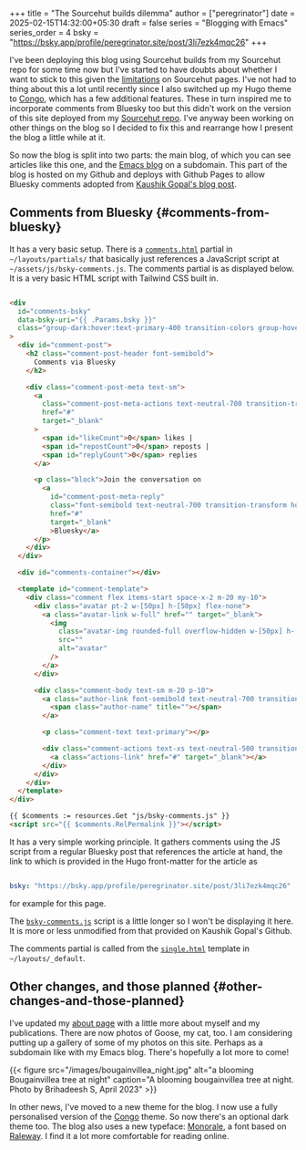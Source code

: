 +++
title = "The Sourcehut builds dilemma"
author = ["peregrinator"]
date = 2025-02-15T14:32:00+05:30
draft = false
series = "Blogging with Emacs"
series_order = 4
bsky = "https://bsky.app/profile/peregrinator.site/post/3li7ezk4mqc26"
+++

I've been deploying this blog using Sourcehut builds from my Sourcehut
repo for some time now but I've started to have doubts about whether I
want to stick to this given the [limitations](https://srht.site/limitations) on Sourcehut pages. I've
not had to thing about this a lot until recently since I also switched
up my Hugo theme to [Congo](https://github.com/jpanther/congo), which has a few additional features. These
in turn inspired me to incorporate comments from Bluesky too but this
didn't work on the version of this site deployed from my [Sourcehut
repo](https://git.sr.ht/~peregrinator/peregrinator.site). I've anyway been working on other things on the blog so I
decided to fix this and rearrange how I present the blog a little
while at it.

So now the blog is split into two parts: the main blog, of which you
can see articles like this one, and the [Emacs blog](https://emacs.peregrinator.site/) on a
subdomain. This part of the blog is hosted on my Github and deploys
with Github Pages to allow Bluesky comments adopted from [Kaushik
Gopal's blog post](https://kau.sh/blog/bluesky-comments-for-hugo/).


## Comments from Bluesky {#comments-from-bluesky}

It has a very basic setup. There is a [`comments.html`](https://github.com/brihadeesh/peregrinator.site/blob/main/layouts/partials/comments.html) partial in
`~/layouts/partials/` that basically just references a JavaScript script
at `~/assets/js/bsky-comments.js`. The comments partial is as displayed
below. It is a very basic HTML script with Tailwind CSS built in.

```html

<div
  id="comments-bsky"
  data-bsky-uri="{{ .Params.bsky }}"
  class="group-dark:hover:text-primary-400 transition-colors group-hover:text-primary-600"
>
  <div id="comment-post">
    <h2 class="comment-post-header font-semibold">
      Comments via Bluesky
    </h2>

    <div class="comment-post-meta text-sm">
      <a
        class="comment-post-meta-actions text-neutral-700 transition-transform hover:-translate-x-[2px] hover:text-primary-600 dark:text-neutral dark:hover:text-primary-400"
        href="#"
        target="_blank"
      >
        <span id="likeCount">0</span> likes |
        <span id="repostCount">0</span> reposts |
        <span id="replyCount">0</span> replies
      </a>

      <p class="block">Join the conversation on
        <a
          id="comment-post-meta-reply"
          class="font-semibold text-neutral-700 transition-transform hover:-translate-x-[2px] hover:text-primary-600 dark:text-neutral dark:hover:text-primary-400 hover:underline hover:decoration-primary-500"
          href="#"
          target="_blank"
          >Bluesky</a>
      </p>
    </div>
  </div>

  <div id="comments-container"></div>

  <template id="comment-template">
    <div class="comment flex items-start space-x-2 m-20 my-10">
      <div class="avatar pt-2 w-[50px] h-[50px] flex-none">
        <a class="avatar-link w-full" href="" target="_blank">
          <img
            class="avatar-img rounded-full overflow-hidden w-[50px] h-[50px] object-cover"
            src=""
            alt="avatar"
          />
        </a>
      </div>

      <div class="comment-body text-sm m-20 p-10">
        <a class="author-link font-semibold text-neutral-700 transition-transform hover:-translate-x-[2px] hover:text-primary-600 dark:text-neutral dark:hover:text-primary-400 hover:underline hover:decoration-primary-500" href="#" target="_blank">
          <span class="author-name" title=""></span>
        </a>

        <p class="comment-text text-primary"></p>

        <div class="comment-actions text-xs text-neutral-500 transition-transform hover:-translate-x-[2px] hover:text-primary-600 dark:text-neutral dark:hover:text-primary-400">
          <a class="actions-link" href="#" target="_blank"></a>
        </div>
      </div>
    </div>
  </template>
</div>

{{ $comments := resources.Get "js/bsky-comments.js" }}
<script src="{{ $comments.RelPermalink }}"></script>
```

It has a very simple working principle. It gathers comments using the
JS script from a regular Bluesky post that references the article at
hand, the link to which is provided in the Hugo front-matter for the
article as

```yaml

bsky: "https://bsky.app/profile/peregrinator.site/post/3li7ezk4mqc26"
```

for example for this page.

The [`bsky-comments.js`](https://github.com/brihadeesh/peregrinator.site/blob/main/assets/js/bsky-comments.js) script is a little longer so I won't be
displaying it here. It is more or less unmodified from that provided
on Kaushik Gopal's Github.

The comments partial is called from the [`single.html`](https://github.com/brihadeesh/peregrinator.site/blob/main/layouts/_default/single.html) template in
`~/layouts/_default`.


## Other changes, and those planned {#other-changes-and-those-planned}

I've updated my [about page](/about.md) with a little more about myself and my
publications. There are now photos of Goose, my cat, too. I am
considering putting up a gallery of some of my photos on this
site. Perhaps as a subdomain like with my Emacs blog. There's
hopefully a lot more to come!

{{< figure src="/images/bougainvillea_night.jpg" alt="a blooming Bougainvillea tree at night" caption="A blooming bougainvillea tree at night. Photo by Brihadeesh S, April 2023" >}}

In other news, I've moved to a new theme for the blog. I now use a
fully personalised version of the [Congo](https://github.com/jpanther/congo) theme. So now there's an
optional dark theme too. The blog also uses a new typeface: [Monorale](https://github.com/samvk/monorale-raleway-sober),
a font based on [Raleway](https://github.com/impallari/Raleway). I find it a lot more comfortable for reading
online.
